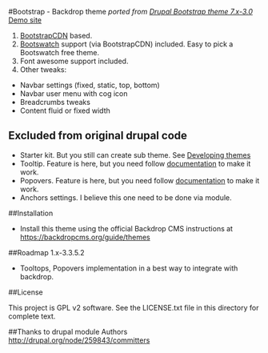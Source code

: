 #Bootstrap - Backdrop theme 
*ported from [Drupal Bootstrap theme 7.x-3.0](https://www.drupal.org/project/bootstrap)*
[Demo site](http://bootstrap.backdrop.expert)

1. [BootstrapCDN](http://bootstrapcdn.com/) based.
2. [Bootswatch](http://bootswatch.com) support (via BootstrapCDN) included. Easy to pick a Bootswatch free theme.
3. Font awesome support included.
4. Other tweaks:
  - Navbar settings (fixed, static, top, bottom)
  - Navbar user menu with cog icon
  - Breadcrumbs tweaks
  - Content fluid or fixed width
  
## Excluded from original drupal code
  - Starter kit. But you still can create sub theme. See [Developing themes](https://api.backdropcms.org/developing-themes)
  - Tooltip. Feature is here, but you need follow [documentation](http://getbootstrap.com/javascript/#tooltips) to make it work.
  - Popovers.  Feature is here, but you need follow [documentation](http://getbootstrap.com/javascript/#popovers) to make it work.
  - Anchors settings. I believe this one need to be done via module.

##Installation
  - Install this theme using the official Backdrop CMS instructions at
  https://backdropcms.org/guide/themes

##Roadmap
  1.x-3.3.5.2
   - Tooltops, Popovers implementation in a best way to integrate with backdrop.

##License

This project is GPL v2 software. See the LICENSE.txt file in this directory for
complete text.

##Thanks to drupal module Authors
http://drupal.org/node/259843/committers
